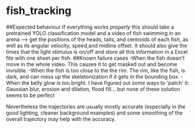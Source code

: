 # fish_tracking
##Expected behaviour
If everything works *properly* this should take a pretrained YOLO classification model and a video of fish swimming in an arena --> get the positions of the heads, tails, and centroids of each fish, as well as its angular velocity, speed,and midline offset. It should also give the times that the light stimulus is on/off and store all this information in a Excel file with one sheet per fish.
##Known failure cases
-When the fish doesn't move in the whole video. This causes it to get masked out and become invisible.
-When the fish is too close to the the rim. The rim, like the fish, is dark, and can mess up the skeletonization if it gets in the bounding box.
-When the belly glow is too bright. I have figured out some ways to 'patch' it: Gaussian blur, erosion and dilation, flood fill... but none of these solution seems to be perfect

Nevertheless the trajectories are usually mostly accurate (especially in the good lighting, cleaner background examples) and some smoothing of the overall trajectory may help with the accuracy.
